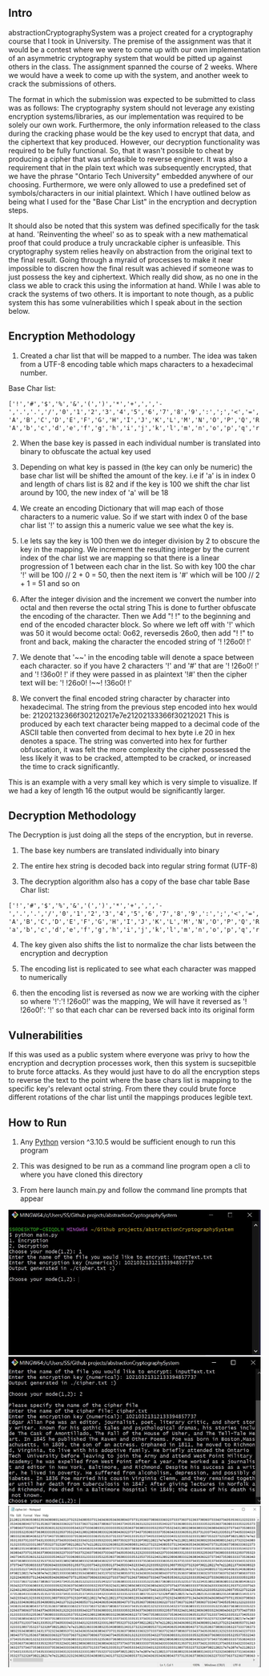 ## Intro
abstractionCryptographySystem was a project created for a cryptography course that I took in University. The premise of the assignment was that it would be a contest where we were to come up with our own implementation of an asymmetric cryptography system that would be pitted up against others in the class. The assignment spanned the course of 2 weeks. Where we would have a week to come up with the system, and another week to crack the submissions of others.

The format in which the submission was expected to be submitted to class was as follows: The cryptography system should not leverage any existing encryption systems/libraries, as our implementation was required to be solely our own work. Furthermore, the only information released to the class during the cracking phase would be the key used to encrypt that data, and the ciphertext that key produced. However, our decryption functionality was required to be fully functional. So, that it wasn't possible to cheat by producing a cipher that was unfeasible to reverse engineer. It was also a requirement that in the plain text which was subsequently encrypted, that we have the phrase "Ontario Tech University" embedded anywhere of our choosing. Furthermore, we were only allowed to use a predefined set of symbols/characters in our initial plaintext. Which I have outlined below as being what I used for the "Base Char List" in the encryption and decryption steps. 

It should also be noted that this system was defined specifically for the task at hand. 'Reinventing the wheel' so as to speak with a new mathematical proof that could produce a truly uncrackable cipher is unfeasible. This cryptography system relies heavily on abstraction from the original text to the final result. Going through a myraid of processes to make it near impossible to discren how the final result was achieved if someone was to just possess the key and ciphertext. Which really did show, as no one in the class we able to crack this using the information at hand. While I was able to crack the systems of two others. It is important to note though, as a public system this has some vulnerabilities which I speak about in the section below.   


## Encryption Methodology
1) Created a char list that will be mapped to a number. The idea was taken from a UTF-8 encoding table which maps characters to a hexadecimal number.

Base Char list:
```
['!','#','$','%','&','(',')','*','+',',','-','.','.','/','0','1','2','3','4','5','6','7','8','9',':',';','<','=','>','?','@',
'A','B','C','D','E','F','G','H','I','J','K','L','M','N','O','P','Q','R','S','T','U','V','W','X','Y','Z','[','\\',']','^','_',
'A','b','c','d','e','f','g','h','i','j','k','l','m','n','o','p','q','r','s','t','u','v','w','x','y','z','{','|','}','~']
```

2) When the base key is passed in each individual number is translated into binary to obfuscate the actual key used

3) Depending on what key is passed in (the key can only be numeric) the base char list will be shifted the amount of the key.
i.e if 'a' is in index 0 and length of chars list is 82 and if the key is 100 
we shift the char list around by 100, the new index of 'a' will be 18


4) We create an encoding Dictionary that will map each of those characters to a numeric value.
So if we start with index 0 of the base char list '!' to assign this a numeric value we see what the key is.

5) I.e lets say the key is 100 then we do integer division by 2 to obscure the key in the mapping.
We increment the resulting integer by the current index of the char list we are mapping so 
that there is a linear progression of 1 between each char in the list.
So with key 100 the char '!' will be 100 // 2 + 0 = 50, then the next item is '#' which will be 100 // 2 + 1 = 51 and so on

6) After the integer division and the increment we convert the number into octal and then reverse the octal string This is done to further obfuscate the encoding of the character. Then we Add "! !" to the beginning and end 
of the encoded character block. So where we left off with '!' which was 50 it would become octal: 0o62, reversedis 26o0, then add "! !" to front and back, making the character the encoded string of '! !26o0! !'

7) We denote that '\~\~' in the encoding table will denote a space between each character. so if you have 2 characters '!' and '#' that are '! !26o0! !' and '! !36o0! !' if they were passed in as plaintext '!#' then
the cipher text will be: '! !26o0! !~~! !36o0! !'

8) We convert the final encoded string character by character into hexadecimal. 
The string from the previous step encoded into hex would be: 21202132366f302120217e7e21202133366f30212021
This is produced by each text character being mapped to a decimal code of the ASCII table
then converted from decimal to hex byte i.e 20 in hex denotes a space. The string was converted into hex for further obfuscation, it was felt the more complexity the cipher possessed the less likely it was to be cracked, attempted to be cracked, or increased the time to crack significantly. 

This is an example with a very small key which is very simple to visualize.
If we had a key of length 16 the output would be significantly larger.

## Decryption Methodology
The Decryption is just doing all the steps of the encryption, but in reverse.

1) The base key numbers are translated individually into binary

2) The entire hex string is decoded back into regular string format (UTF-8)

3) The decryption algorithm also has a copy of the base char table
Base Char list:
```
['!','#','$','%','&','(',')','*','+',',','-','.','.','/','0','1','2','3','4','5','6','7','8','9',':',';','<','=','>','?','@',
'A','B','C','D','E','F','G','H','I','J','K','L','M','N','O','P','Q','R','S','T','U','V','W','X','Y','Z','[','\\',']','^','_',
'a','b','c','d','e','f','g','h','i','j','k','l','m','n','o','p','q','r','s','t','u','v','w','x','y','z','{','|','}','~']
```

4) The key given also shifts the list to normalize the char lists between the encryption and decryption

5) The encoding list is replicated to see what each character was mapped to numerically

6) then the encoding list is reversed as now we are working with the cipher so where '!':'! !26o0!' was the mapping, We will have it reversed as '! !26o0!': '!' so that each char can be reversed back into its original form

## Vulnerabilities
If this was used as a public system where everyone was privy to how the encryption and decryption processes work, then this system is sucsepitble to brute force attacks. As they would just have to do all the encryption steps to reverse the text to the point where the base chars list is mapping to the specific key's relevant octal string. From there they could brute force different rotations of the char list until the mappings produces legible text. 

## How to Run

1) Any [Python](https://www.python.org/downloads/) version ^3.10.5 would be sufficient enough to run this program 

2) This was designed to be run as a command line program open a cli to where you have cloned this directory

3) From here launch main.py and follow the command line prompts that appear

![](https://github.com/PeakyCryptos/abstractionCryptographySystem/blob/main/images/encryption.JPG?raw=true) ![](https://github.com/PeakyCryptos/abstractionCryptographySystem/blob/main/images/decryption.JPG?raw=true) ![](https://github.com/PeakyCryptos/abstractionCryptographySystem/blob/main/images/producedCipher.JPG?raw=true)
